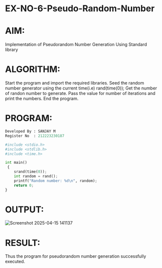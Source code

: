 # EX-NO-6-Pseudo-Random-Number

# AIM: 
Implementation of Pseudorandom Number Generation Using Standard library

# ALGORITHM:
Start the program and import the required libraries.
Seed the random number generator using the current time(i.e) rand(time(0));
Get the number of randon number to generate.
Pass the value for number of iterations and print the numbers.
End the program.

# PROGRAM:
```python
Developed By : SANJAY M
Register No  : 212223230187
```

```python
#include <stdio.h>
#include <stdlib.h>
#include <time.h>

int main()
 {
    srand(time(0));  
    int random = rand(); 
    printf("Random number: %d\n", random); 
    return 0;
}
```
# OUTPUT:
![Screenshot 2025-04-15 141137](https://github.com/user-attachments/assets/d72dadf8-94ba-46d5-975e-7830e0161266)


# RESULT:
Thus the program for pseudorandom number generation successfully executed.
